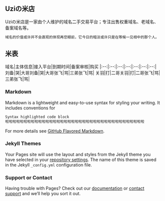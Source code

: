 ## Uziの米店

Uziの米店是一家由个人维护的域名二手交易平台；专注出售权重域名、老域名、备案域名等。

```markdown
域名的价值或许并不会直观的体现再您眼前，它今日的暗淡或许只是在等候一见相中的那个人。
```
## 米表

域名|主体信息|接入平台|到期时间|备案审核|购买
|:--:|:--:|:--:|:--:|:--:|:--:|:--:|
刘备|哭|大哥刘备|哭|大哥张飞|骂|三弟张飞|骂|
关羽|打|二哥关羽|打|二哥张飞|骂|三弟张飞|骂|




### Markdown

Markdown is a lightweight and easy-to-use syntax for styling your writing. It includes conventions for

```markdown
Syntax highlighted code block
啦啦啦啦啦啦啦啦啦啦啦啦啦啦啦啦啦啦啦啦啦啦啦啦啦啦啦啦啦啦啦啦啦啦啦啦啦啦
```

For more details see [GitHub Flavored Markdown](https://guides.github.com/features/mastering-markdown/).

### Jekyll Themes

Your Pages site will use the layout and styles from the Jekyll theme you have selected in your [repository settings](https://github.com/ZsChenYu/midian.github.io/settings). The name of this theme is saved in the Jekyll `_config.yml` configuration file.

### Support or Contact

Having trouble with Pages? Check out our [documentation](https://help.github.com/categories/github-pages-basics/) or [contact support](https://github.com/contact) and we’ll help you sort it out.
